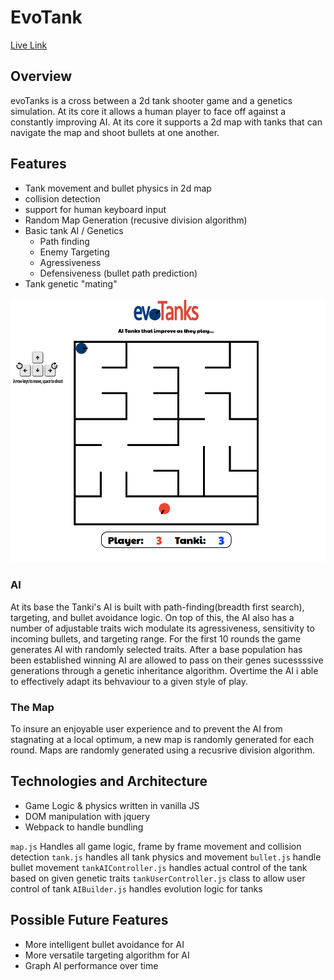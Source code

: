 # EvoTank

[Live Link](https://jcompagni10.github.io/EvoTank/)
## Overview

evoTanks is a cross between a 2d tank shooter game and a genetics simulation. At its core it allows a human player to face off against a constantly improving AI. At its core it supports a 2d map with tanks that can navigate the map and shoot bullets at one another.

## Features

 + Tank movement and bullet physics in 2d map
 + collision detection
 + support for human keyboard input
 + Random Map Generation (recusive division algorithm) 
 + Basic tank AI / Genetics
   + Path finding
   + Enemy Targeting
   + Agressiveness 
   + Defensiveness (bullet path prediction)
 + Tank genetic "mating"
 
 ![screenshot](https://raw.githubusercontent.com/jcompagni10/EvoTank/master/assets/img/game.png)
 
  ### AI
  At its base the Tanki's AI is built with path-finding(breadth first search), targeting, and bullet avoidance logic. On top of this, the AI also has a number of adjustable traits wich modulate its agressiveness, sensitivity to incoming bullets, and targeting range. For the first 10 rounds the game generates AI with randomly selected traits. After a base population has been established winning AI are allowed to pass on their genes sucessssive generations through a genetic inheritance algorithm. Overtime the AI i able to effectively adapt its behvaviour to a given style of play.
  
  ### The Map
  To insure an enjoyable user experience and to prevent the AI from stagnating at a local optimum, a new map is randomly generated for each round. Maps are randomly generated using a recusrive division algorithm.
  
## Technologies and Architecture
 + Game Logic & physics written in vanilla JS
 + DOM manipulation with jquery  
 + Webpack to handle bundling 
 
 `map.js` Handles all game logic, frame by frame movement and collision detection
 `tank.js` handles all tank physics and movement
 `bullet.js` handle bullet movement
 `tankAIController.js` handles actual control of the tank based on given genetic traits
 `tankUserController.js` class to allow user control of tank
 `AIBuilder.js` handles evolution logic for tanks
 
## Possible Future Features

 + More intelligent bullet avoidance for AI
 + More versatile targeting algorithm for AI 
 + Graph AI performance over time
 
 
 

 
 
